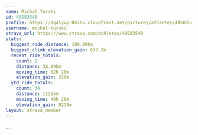 ```yaml
---
name: Michał Turski
id: 49583540
profile: https://dgalywyr863hv.cloudfront.net/pictures/athletes/49583540/14729338/1/large.jpg
username: michal-turski
strava_url: https://www.strava.com/athletes/49583540
stats:
  biggest_ride_distance: 180.09km
  biggest_climb_elevation_gain: 637.2m
  recent_ride_totals:
    count: 2
    distance: 38.89km
    moving_time: 02h 20m
    elevation_gain: 338m
  ytd_ride_totals:
    count: 34
    distance: 1121km
    moving_time: 49h 26m
    elevation_gain: 8219m
layout: strava_member
--- 
```

...
